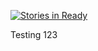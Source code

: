 [![Stories in Ready](https://badge.waffle.io/ananthulasrikar/ananthulasrikar.github.io.png?label=ready&title=Ready)](http://waffle.io/ananthulasrikar/ananthulasrikar.github.io)

Testing 123
